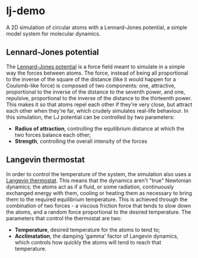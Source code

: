 # lj-demo

A 2D simulation of circular atoms with a Lennard-Jones potential, a simple model system for molecular dynamics.

## Lennard-Jones potential

The [Lennard-Jones potential](https://en.wikipedia.org/wiki/Lennard-Jones_potential) is a force field meant to simulate in a simple way the forces between atoms. The force, instead of being all proportional to the inverse of the square of the distance (like it would happen for a Coulomb-like force) is composed of two components: one, attractive, proportional to the inverse of the distance to the seventh power, and one, repulsive, proportional to the inverse of the distance to the thirteenth power. This makes it so that atoms repel each other if they're very close, but attract each other when they're far, which crudely simulates real-life behaviour.
In this simulation, the LJ potential can be controlled by two parameters:
 * **Radius of attraction**, controlling the equilibrium distance at which the two forces balance each other;
 * **Strength**, controlling the overall intensity of the forces
 
## Langevin thermostat

In order to control the temperature of the system, the simulation also uses a [Langevin thermostat](https://cms.mpi.univie.ac.at/vasp/vasp/Langevin_thermostat.html). This means that the dynamics aren't "true" Newtonian dynamics; the atoms act as if a fluid, or some radiation, continuously exchanged energy with them, cooling or heating them as necessary to bring them to the required equilibrium temperature. This is achieved through the combination of two forces - a viscous friction force that tends to slow down the atoms, and a random force proportional to the desired temperature. The parameters that control the thermostat are two:
* **Temperature**, desired temperature for the atoms to tend to;
* **Acclimatation**, the damping 'gamma' factor of Langevin dynamics, which controls how quickly the atoms will tend to reach that temperature.
